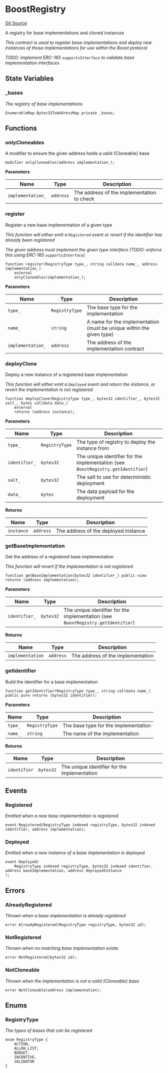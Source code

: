 # BoostRegistry
[Git Source](https://github.com/rabbitholegg/boost-protocol/blob/357ec05564a0bb8b723d586652aabcd486962f72/src/core/BoostRegistry.sol)

A registry for base implementations and cloned instances

*This contract is used to register base implementations and deploy new instances of those implementations for use within the Boost protocol*

*TODO: implement ERC-165 `supportsInterface` to validate base implementation interfaces*


## State Variables
### _bases
*The registry of base implementations*


```solidity
EnumerableMap.Bytes32ToAddressMap private _bases;
```


## Functions
### onlyCloneables

A modifier to ensure the given address holds a valid {Cloneable} base


```solidity
modifier onlyCloneables(address implementation_);
```
**Parameters**

|Name|Type|Description|
|----|----|-----------|
|`implementation_`|`address`|The address of the implementation to check|


### register

Register a new base implementation of a given type

*This function will either emit a `Registered` event or revert if the identifier has already been registered*

*The given address must implement the given type interface (TODO: enforce this using ERC-165 `supportsInterface`)*


```solidity
function register(RegistryType type_, string calldata name_, address implementation_)
    external
    onlyCloneables(implementation_);
```
**Parameters**

|Name|Type|Description|
|----|----|-----------|
|`type_`|`RegistryType`|The base type for the implementation|
|`name_`|`string`|A name for the implementation (must be unique within the given type)|
|`implementation_`|`address`|The address of the implementation contract|


### deployClone

Deploy a new instance of a registered base implementation

*This function will either emit a `Deployed` event and return the instance, or revert the implementation is not registered*


```solidity
function deployClone(RegistryType type_, bytes32 identifier_, bytes32 salt_, bytes calldata data_)
    external
    returns (address instance);
```
**Parameters**

|Name|Type|Description|
|----|----|-----------|
|`type_`|`RegistryType`|The type of registry to deploy the instance from|
|`identifier_`|`bytes32`|The unique identifier for the implementation (see `BoostRegistry.getIdentifier`)|
|`salt_`|`bytes32`|The salt to use for deterministic deployment|
|`data_`|`bytes`|The data payload for the deployment|

**Returns**

|Name|Type|Description|
|----|----|-----------|
|`instance`|`address`|The address of the deployed instance|


### getBaseImplementation

Get the address of a registered base implementation

*This function will revert if the implementation is not registered*


```solidity
function getBaseImplementation(bytes32 identifier_) public view returns (address implementation);
```
**Parameters**

|Name|Type|Description|
|----|----|-----------|
|`identifier_`|`bytes32`|The unique identifier for the implementation (see `BoostRegistry.getIdentifier`)|

**Returns**

|Name|Type|Description|
|----|----|-----------|
|`implementation`|`address`|The address of the implementation|


### getIdentifier

Build the identifier for a base implementation


```solidity
function getIdentifier(RegistryType type_, string calldata name_) public pure returns (bytes32 identifier);
```
**Parameters**

|Name|Type|Description|
|----|----|-----------|
|`type_`|`RegistryType`|The base type for the implementation|
|`name_`|`string`|The name of the implementation|

**Returns**

|Name|Type|Description|
|----|----|-----------|
|`identifier`|`bytes32`|The unique identifier for the implementation|


## Events
### Registered
*Emitted when a new base implementation is registered*


```solidity
event Registered(RegistryType indexed registryType, bytes32 indexed identifier, address implementation);
```

### Deployed
*Emitted when a new instance of a base implementation is deployed*


```solidity
event Deployed(
    RegistryType indexed registryType, bytes32 indexed identifier, address baseImplementation, address deployedInstance
);
```

## Errors
### AlreadyRegistered
*Thrown when a base implementation is already registered*


```solidity
error AlreadyRegistered(RegistryType registryType, bytes32 id);
```

### NotRegistered
*Thrown when no matching base implementation exists*


```solidity
error NotRegistered(bytes32 id);
```

### NotCloneable
*Thrown when the implementation is not a valid {Cloneable} base*


```solidity
error NotCloneable(address implementation);
```

## Enums
### RegistryType
*The types of bases that can be registered*


```solidity
enum RegistryType {
    ACTION,
    ALLOW_LIST,
    BUDGET,
    INCENTIVE,
    VALIDATOR
}
```

